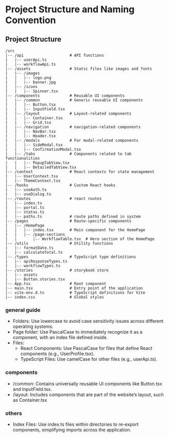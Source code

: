 # Project Structure and Naming Convention

## Project Structure

```text
/src
|-- /api                    # API functions
|   |-- userApi.ts
|   |-- workflowApi.ts
|-- /assets                 # Static files like images and fonts
|   |-- /images
|   |   |-- logo.png
|   |   |-- banner.jpg
|   |-- /icons
|   |   |-- Spinner.tsx
|-- /components             # Reusable UI components
|   |-- /common             # Generic reusable UI components
|   |   |-- Button.tsx
|   |   |-- InputField.tsx
|   |-- /layout             # Layout-related components
|   |   |-- Container.tsx
|   |   |-- Grid.tsx
|   |-- /navigation         # navigation-related components
|   |   |-- NavBar.tsx
|   |   |-- Header.tsx
|   |-- /modals             # For modal-related components
|   |   |-- SideModal.tsx
|   |   |-- ConfirmationModal.tsx
|   |-- /tabs               # Components related to tab functionalities
|   |   |-- PopupTabView.tsx
|   |   |-- DetailedTabView.tsx
|-- /context                # React contexts for state management
|   |-- UserContext.tsx
|   |-- ThemeContext.tsx
|-- /hooks                  # Custom React hooks
|   |-- useAuth.ts
|   |-- useDialog.ts
|-- /routes                 # react routes
|   |-- index.ts
|   |-- portal.ts
|   |-- status.ts
|   |-- paths.ts            # route paths defined in system
|-- /pages                  # Route-specific components
|   |-- /HomePage
|   |   |-- index.tsx       # Main component for the HomePage
|   |   |-- /page-sections
|   |       |-- WorkflowTable.tsx  # Hero section of the HomePage
|-- /utils                  # Utility functions
|   |-- formatDate.ts
|   |-- calculateTotal.ts
|-- /types                  # TypeScript type definitions
|   |-- apiResponseTypes.ts
|   |-- workflowTypes.ts
|-- /stories                # storybook store
|   |-- assets
|   |-- Button.stories.tsx
|-- App.tsx                 # Root component
|-- main.tsx                # Entry point of the application
|-- vite-env.d.ts           # TypeScript definitions for Vite
|-- index.css               # Global styles
```

### general guide

- Folders: Use lowercase to avoid case sensitivity issues across different operating systems.
- Page folder: Use PascalCase to immediately recognize it as a component, with an index file defined inside.
- Files:
  - React Components: Use PascalCase for files that define React components (e.g., UserProfile.tsx).
  - TypeScript Files: Use camelCase for other files (e.g., userApi.ts).

### components

- /common: Contains universally reusable UI components like Button.tsx and InputField.tsx.
- /layout: Includes components that are part of the website’s layout, such as Container.tsx

### others

- Index Files: Use index.ts files within directories to re-export components, simplifying imports across the application.
